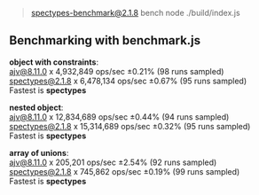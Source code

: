 
> spectypes-benchmark@2.1.8 bench
> node ./build/index.js

## Benchmarking with benchmark.js
<b>object with constraints</b>:</br>
ajv@8.11.0 x 4,932,849 ops/sec ±0.21% (98 runs sampled)</br>
spectypes@2.1.8 x 6,478,134 ops/sec ±0.67% (95 runs sampled)</br>
Fastest is <b>spectypes</b>

<b>nested object</b>:</br>
ajv@8.11.0 x 12,834,689 ops/sec ±0.44% (94 runs sampled)</br>
spectypes@2.1.8 x 15,314,689 ops/sec ±0.32% (95 runs sampled)</br>
Fastest is <b>spectypes</b>

<b>array of unions</b>:</br>
ajv@8.11.0 x 205,201 ops/sec ±2.54% (92 runs sampled)</br>
spectypes@2.1.8 x 745,862 ops/sec ±0.19% (99 runs sampled)</br>
Fastest is <b>spectypes</b>

